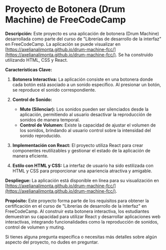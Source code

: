 # Proyecto de Botonera (Drum Machine) de FreeCodeCamp

**Descripción:**
Este proyecto es una aplicación de botonera (Drum Machine) desarrollada como parte del curso de "Librerías de desarrollo de la interfaz" en FreeCodeCamp. La aplicación se puede visualizar en [https://axelianalimonta.github.io/drum-machine-fcc/](https://axelianalimonta.github.io/drum-machine-fcc/). Se ha construido utilizando HTML, CSS y React.

**Características Clave:**
1. **Botonera Interactiva:** La aplicación consiste en una botonera donde cada botón está asociado a un sonido específico. Al presionar un botón, se reproduce el sonido correspondiente.

2. **Control de Sonido:**
   - **Mute (Silenciar):** Los sonidos pueden ser silenciados desde la aplicación, permitiendo al usuario desactivar la reproducción de sonidos de manera temporal.
   - **Control de Volumen:** Existe la capacidad de ajustar el volumen de los sonidos, brindando al usuario control sobre la intensidad del sonido reproducido.

3. **Implementación con React:** El proyecto utiliza React para crear componentes reutilizables y gestionar el estado de la aplicación de manera eficiente.

4. **Estilo con HTML y CSS:** La interfaz de usuario ha sido estilizada con HTML y CSS para proporcionar una apariencia atractiva y amigable.

**Despliegue:**
La aplicación está disponible en línea para su visualización en [https://axelianalimonta.github.io/drum-machine-fcc/](https://axelianalimonta.github.io/drum-machine-fcc/).

**Propósito:**
Este proyecto forma parte de los requisitos para obtener la certificación en el curso de "Librerías de desarrollo de la interfaz" en FreeCodeCamp. Al construir esta botonera interactiva, los estudiantes demuestran su capacidad para utilizar React y desarrollar aplicaciones web interactivas, integrando funcionalidades como la reproducción de sonidos, control de volumen y muting.

Si tienes alguna pregunta específica o necesitas más detalles sobre algún aspecto del proyecto, no dudes en preguntar.
